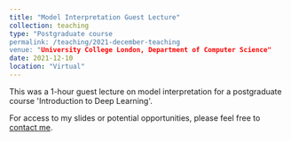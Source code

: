 ```yaml
---
title: "Model Interpretation Guest Lecture"
collection: teaching
type: "Postgraduate course
permalink: /teaching/2021-december-teaching
venue: "University College London, Department of Computer Science"
date: 2021-12-10
location: "Virtual"
---
```


This was a 1-hour guest lecture on model interpretation for a postgraduate course 'Introduction to Deep Learning'.

For access to my slides or potential opportunities, please feel free to [contact me](mailto:s.martin.20@ucl.ac.uk).
